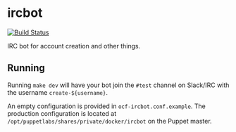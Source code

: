 ircbot
======

[![Build Status](https://jenkins.ocf.berkeley.edu/buildStatus/icon?job=ircbot/master)](https://jenkins.ocf.berkeley.edu/job/ircbot/job/master/)

IRC bot for account creation and other things.

Running
-------

Running `make dev` will have your bot join the `#test` channel on Slack/IRC
with the username `create-${username}`.

An empty configuration is provided in `ocf-ircbot.conf.example`. The production
configuration is located at `/opt/puppetlabs/shares/private/docker/ircbot`
on the Puppet master.
